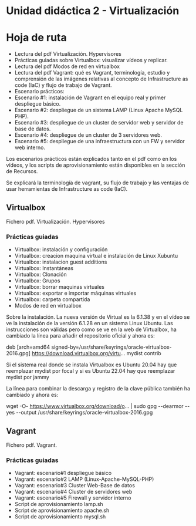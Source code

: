 # Unidad didáctica 2 - Virtualización

# Hoja de ruta
* Lectura del pdf Virtualización. Hypervisores
* Prácticas guiadas sobre Virtualbox: visualizar vídeos y replicar.
* Lectura del pdf Modos de red en virtualbox
* Lectura del pdf Vagrant: qué es Vagrant, terminología, estudio y comprensión de las imágenes relativas al concepto de Infrastructure as code (IaC) y flujo de trabajo de Vagrant.
* Escenario prácticos:
 * Escenario #1: instalación de Vagrant en el equipo real y primer despliegue básico.
 * Escenario #2: despliegue de un sistema LAMP (Linux Apache MySQL PHP).
 * Escenario #3: despliegue de un cluster de servidor web y servidor de base de datos.
 * Escenario #4: despliegue de un cluster de 3 servidores web.
 * Escenario #5: despliegue de una infraestructura con un FW y servidor web interno.

Los escenarios prácticos están explicados tanto en el pdf como en los vídeos, y los scripts de aprovisionamiento están disponibles en la sección de Recursos.

Se explicará la terminología de vagrant, su flujo de trabajo y las ventajas de usar herramientas de Infrastructure as code (IaC).

## Virtualbox

Fichero pdf. Virtualización. Hypervisores

### Prácticas guiadas
* Virtualbox: instalación y configuración
* Virtualbox: creacion maquina virtual e instalación de Linux Xubuntu
* Virtualbox: instalacion guest additions
* Virtualbox: Instantáneas
* Virtualbox: Clonación
* Virtualbox: Grupos
* Virtualbox: borrar maquinas virtuales
* Virtualbox: exportar e importar máquinas virtuales
* Virtualbox: carpeta compartida
* Modos de red en virtualbox

Sobre la instalación. La nueva versión de Virtual es la 6.1.38 y en el vídeo se ve la instalación de la versión 6.1.28 en un sistema Linux Ubuntu. Las instrucciones son válidas pero como se ve en la web de Virtualbox, ha cambiado la línea para añadir el repositorio oficial y ahora es:

deb [arch=amd64 signed-by=/usr/share/keyrings/oracle-virtualbox-2016.gpg] https://download.virtualbox.org/virtu... mydist contrib

Si el sistema real donde se instala Virtualbox es Ubuntu 20.04 hay que reemplazar mydist por focal y si es Ubuntu 22.04 hay que reemplazar mydist por jammy

La línea para combinar la descarga y registro de la clave pública también ha cambiado y ahora es:

wget -O- https://www.virtualbox.org/download/o... | sudo gpg --dearmor --yes --output /usr/share/keyrings/oracle-virtualbox-2016.gpg


## Vagrant

Fichero pdf. Vagrant.

### Prácticas guiadas

* Vagrant: escenario#1 despliegue básico
* Vagrant: escenario#2 LAMP (Linux-Apache-MySQL-PHP)
* Vagrant: escenario#3 Cluster Web-Base de datos
* Vagrant: escenario#4 Cluster de servidores web
* Vagrant: escenario#5 Firewall y servidor interno
* Script de aprovisionamiento lamp.sh
* Script de aprovisionamiento apache.sh
* Script de aprovisionamiento mysql.sh

